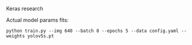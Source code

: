 Keras research 

Actual model params fits:

```python train.py --img 640 --batch 8 --epochs 5 --data config.yaml --weights yolov5s.pt```